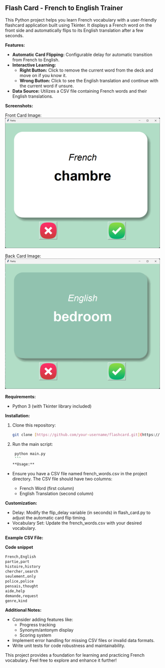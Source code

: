 ## Flash Card - French to English Trainer

This Python project helps you learn French vocabulary with a user-friendly flashcard application built using Tkinter. It displays a French word on the front side and automatically flips to its English translation after a few seconds.

**Features:**

-  **Automatic Card Flipping:** Configurable delay for automatic transition from French to English.
-  **Interactive Learning:**
   -  **Right Button:** Click to remove the current word from the deck and move on if you know it.
   -  **Wrong Button:** Click to see the English translation and continue with the current word if unsure.
-  **Data Source:** Utilizes a CSV file containing French words and their English translations.

**Screenshots:**

Front Card Image:
![Front Image](./images/screenshots/front.png)

Back Card Image:
![Back Image](./images/screenshots/back.png)

**Requirements:**

-  Python 3 (with Tkinter library included)

**Installation:**

1. Clone this repository:

   ```bash
   git clone [https://github.com/your-username/flashcard.git](https://github.com/your-username/flashcard.git)
   ```

2. Run the main script:

   ````bash
    python main.py
    ```
   **Usage:**
   ````

-  Ensure you have a CSV file named french_words.csv in the project directory. The CSV file should have two columns:

   -  French Word (first column)
   -  English Translation (second column)

**Customization:**

-  Delay: Modify the flip_delay variable (in seconds) in flash_card.py to adjust the automatic card flip timing.
-  Vocabulary Set: Update the french_words.csv with your desired vocabulary.

**Example CSV File:**

**Code snippet**

```
French,English
partie,part
histoire,history
chercher,search
seulement,only
police,police
pensais,thought
aide,help
demande,request
genre,kind
```

**Additional Notes:**

-  Consider adding features like:
   -  Progress tracking
   -  Synonym/antonym display
   -  Scoring system
-  Implement error handling for missing CSV files or invalid data formats.
-  Write unit tests for code robustness and maintainability.

This project provides a foundation for learning and practicing French vocabulary. Feel free to explore and enhance it further!
